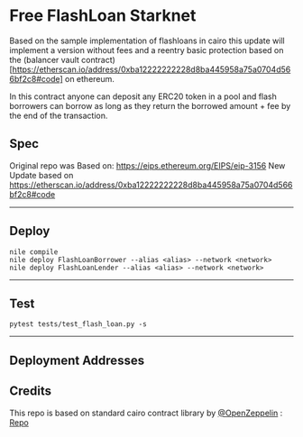 # Free FlashLoan Starknet

Based on the sample implementation of flashloans in cairo this update will implement a version without fees and a reentry basic protection based on the (balancer vault contract)[https://etherscan.io/address/0xba12222222228d8ba445958a75a0704d566bf2c8#code] on ethereum.

In this contract anyone can deposit any ERC20 token in a pool and flash borrowers can borrow as long as they return the borrowed amount + fee by the end of the transaction.

## Spec
Original repo was Based on: https://eips.ethereum.org/EIPS/eip-3156 New Update based on https://etherscan.io/address/0xba12222222228d8ba445958a75a0704d566bf2c8#code

---

## Deploy

```
nile compile
nile deploy FlashLoanBorrower --alias <alias> --network <network>
nile deploy FlashLoanLender --alias <alias> --network <network>
```
---

## Test
```
pytest tests/test_flash_loan.py -s
```
---

## Deployment Addresses


## Credits

This repo is based on standard cairo contract library by [@OpenZeppelin](https://github.com/OpenZeppelin) : [Repo](https://github.com/OpenZeppelin/cairo-contracts)
